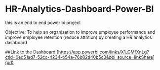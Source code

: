 # HR-Analytics-Dashboard-Power-BI
this is an end to end power bi project



Objective: To help an organization to improve employee performance and improve employee retention (reduce attrition) by creating a HR analytics dashboard





##Link to the Dashboard
[https://app.powerbi.com/links/X1_GMfXnLg?ctid=0ed51ad7-52cc-4234-b54a-76b82d40b5c3&pbi_source=linkShare](url)
